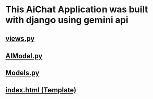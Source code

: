 # This AiChat Application was built with django using gemini api

## [views.py](https://github.com/Apkmann/Ai-Chat-Application-using-Django/blob/main/Chatapp/views.py)
## [AIModel.py](https://github.com/Apkmann/Ai-Chat-Application-using-Django/blob/main/Chatapp/AIModel.py)
## [Models.py](https://github.com/Apkmann/Ai-Chat-Application-using-Django/blob/main/Chatapp/models.py)
## [index.html (Template)](https://github.com/Apkmann/Ai-Chat-Application-using-Django/blob/main/Chatapp/templates/index.html)
